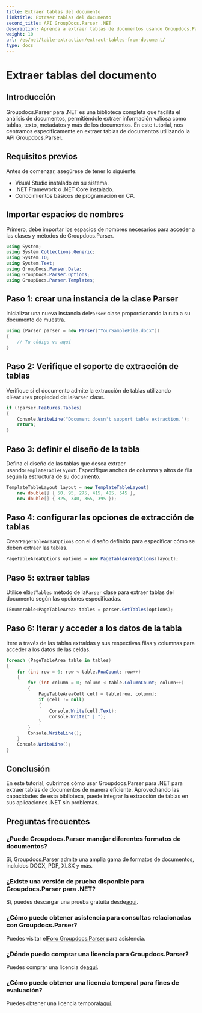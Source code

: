 ```yaml
---
title: Extraer tablas del documento
linktitle: Extraer tablas del documento
second_title: API GroupDocs.Parser .NET
description: Aprenda a extraer tablas de documentos usando Groupdocs.Parser para .NET. Siga las instrucciones para obtener una guía detallada sobre cómo integrar esta funcionalidad.
weight: 10
url: /es/net/table-extraction/extract-tables-from-document/
type: docs
---
```

# Extraer tablas del documento

## Introducción
Groupdocs.Parser para .NET es una biblioteca completa que facilita el análisis de documentos, permitiéndole extraer información valiosa como tablas, texto, metadatos y más de los documentos. En este tutorial, nos centramos específicamente en extraer tablas de documentos utilizando la API Groupdocs.Parser.
## Requisitos previos
Antes de comenzar, asegúrese de tener lo siguiente:
- Visual Studio instalado en su sistema.
- .NET Framework o .NET Core instalado.
- Conocimientos básicos de programación en C#.

## Importar espacios de nombres
Primero, debe importar los espacios de nombres necesarios para acceder a las clases y métodos de Groupdocs.Parser.
```csharp
using System;
using System.Collections.Generic;
using System.IO;
using System.Text;
using GroupDocs.Parser.Data;
using GroupDocs.Parser.Options;
using GroupDocs.Parser.Templates;
```
## Paso 1: crear una instancia de la clase Parser
 Inicializar una nueva instancia del`Parser` clase proporcionando la ruta a su documento de muestra.
```csharp
using (Parser parser = new Parser("YourSampleFile.docx"))
{
    // Tu código va aquí
}
```
## Paso 2: Verifique el soporte de extracción de tablas
 Verifique si el documento admite la extracción de tablas utilizando el`Features` propiedad de la`Parser` clase.
```csharp
if (!parser.Features.Tables)
{
    Console.WriteLine("Document doesn't support table extraction.");
    return;
}
```
## Paso 3: definir el diseño de la tabla
Defina el diseño de las tablas que desea extraer usando`TemplateTableLayout`. Especifique anchos de columna y altos de fila según la estructura de su documento.
```csharp
TemplateTableLayout layout = new TemplateTableLayout(
    new double[] { 50, 95, 275, 415, 485, 545 },
    new double[] { 325, 340, 365, 395 });
```
## Paso 4: configurar las opciones de extracción de tablas
 Crear`PageTableAreaOptions` con el diseño definido para especificar cómo se deben extraer las tablas.
```csharp
PageTableAreaOptions options = new PageTableAreaOptions(layout);
```
## Paso 5: extraer tablas
 Utilice el`GetTables` método de la`Parser` clase para extraer tablas del documento según las opciones especificadas.
```csharp
IEnumerable<PageTableArea> tables = parser.GetTables(options);
```
## Paso 6: Iterar y acceder a los datos de la tabla
Itere a través de las tablas extraídas y sus respectivas filas y columnas para acceder a los datos de las celdas.
```csharp
foreach (PageTableArea table in tables)
{
    for (int row = 0; row < table.RowCount; row++)
    {
        for (int column = 0; column < table.ColumnCount; column++)
        {
            PageTableAreaCell cell = table[row, column];
            if (cell != null)
            {
                Console.Write(cell.Text);
                Console.Write(" | ");
            }
        }
        Console.WriteLine();
    }
    Console.WriteLine();
}
```
## Conclusión
En este tutorial, cubrimos cómo usar Groupdocs.Parser para .NET para extraer tablas de documentos de manera eficiente. Aprovechando las capacidades de esta biblioteca, puede integrar la extracción de tablas en sus aplicaciones .NET sin problemas.

## Preguntas frecuentes
### ¿Puede Groupdocs.Parser manejar diferentes formatos de documentos?
Sí, Groupdocs.Parser admite una amplia gama de formatos de documentos, incluidos DOCX, PDF, XLSX y más.
### ¿Existe una versión de prueba disponible para Groupdocs.Parser para .NET?
 Sí, puedes descargar una prueba gratuita desde[aquí](https://releases.groupdocs.com/).
### ¿Cómo puedo obtener asistencia para consultas relacionadas con Groupdocs.Parser?
 Puedes visitar el[Foro Groupdocs.Parser](https://forum.groupdocs.com/c/parser/17) para asistencia.
### ¿Dónde puedo comprar una licencia para Groupdocs.Parser?
 Puedes comprar una licencia de[aquí](https://purchase.groupdocs.com/buy).
### ¿Cómo puedo obtener una licencia temporal para fines de evaluación?
 Puedes obtener una licencia temporal[aquí](https://purchase.groupdocs.com/temporary-license/).